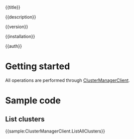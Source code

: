 {{title}}

{{description}}

{{version}}

{{installation}}

{{auth}}

# Getting started

All operations are performed through
[ClusterManagerClient](obj/api/Google.Cloud.Container.V1.ClusterManagerClient.yml).

# Sample code

## List clusters

{{sample:ClusterManagerClient.ListAllClusters}}
